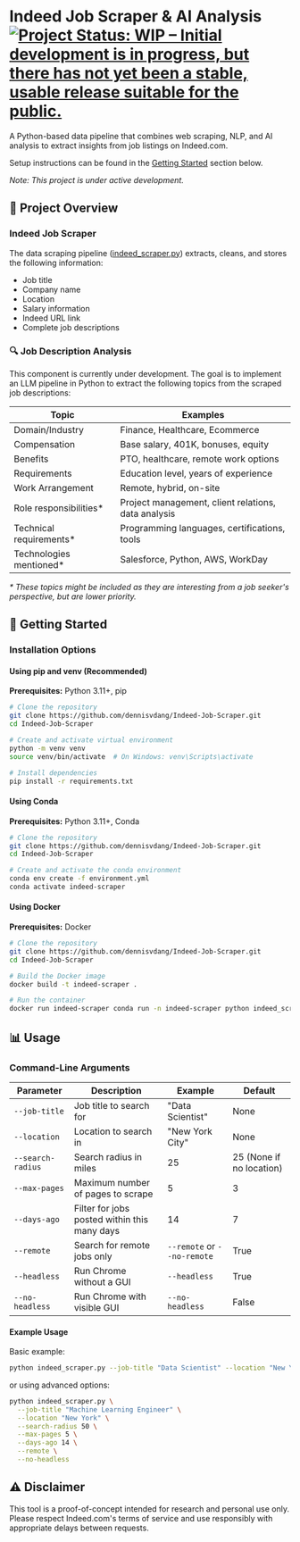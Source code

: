 # Indeed Job Scraper & AI Analysis [![Project Status: WIP – Initial development is in progress, but there has not yet been a stable, usable release suitable for the public.](https://www.repostatus.org/badges/latest/wip.svg)](https://www.repostatus.org/#wip)

A Python-based data pipeline that combines web scraping, NLP, and AI analysis to extract insights from job listings on Indeed.com.

Setup instructions can be found in the [Getting Started](#-getting-started) section below.

*Note: This project is under active development.*

## 🚀 Project Overview

### Indeed Job Scraper

The data scraping pipeline ([indeed_scraper.py](./indeed_scraper.py)) extracts, cleans, and stores the following information:

- Job title
- Company name
- Location
- Salary information
- Indeed URL link
- Complete job descriptions

### 🔍 Job Description Analysis

This component is currently under development. The goal is to implement an LLM pipeline in Python to extract the following topics from the scraped job descriptions:

| Topic | Examples |
|----------|----------|
| Domain/Industry | Finance, Healthcare, Ecommerce |
| Compensation | Base salary, 401K, bonuses, equity |
| Benefits | PTO, healthcare, remote work options |
| Requirements | Education level, years of experience |
| Work Arrangement | Remote, hybrid, on-site |
| Role responsibilities* | Project management, client relations, data analysis |
| Technical requirements* | Programming languages, certifications, tools |
| Technologies mentioned* | Salesforce, Python, AWS, WorkDay |

*\* These topics might be included as they are interesting from a job seeker's perspective, but are lower priority.*

## 🏁 Getting Started

### Installation Options

#### Using pip and venv (Recommended)

**Prerequisites:** Python 3.11+, pip

```bash
# Clone the repository
git clone https://github.com/dennisvdang/Indeed-Job-Scraper.git
cd Indeed-Job-Scraper

# Create and activate virtual environment
python -m venv venv
source venv/bin/activate  # On Windows: venv\Scripts\activate

# Install dependencies
pip install -r requirements.txt
```

#### Using Conda

**Prerequisites:** Python 3.11+, Conda

```bash
# Clone the repository
git clone https://github.com/dennisvdang/Indeed-Job-Scraper.git
cd Indeed-Job-Scraper

# Create and activate the conda environment
conda env create -f environment.yml
conda activate indeed-scraper
```

#### Using Docker

**Prerequisites:** Docker

```bash
# Clone the repository
git clone https://github.com/dennisvdang/Indeed-Job-Scraper.git
cd Indeed-Job-Scraper

# Build the Docker image
docker build -t indeed-scraper .

# Run the container
docker run indeed-scraper conda run -n indeed-scraper python indeed_scraper.py --job-title "Data Scientist" --location "New York City" --max-pages 3
```

## 📊 Usage

### Command-Line Arguments

| Parameter | Description | Example | Default |
|-----------|-------------|---------|---------|
| `--job-title` | Job title to search for | "Data Scientist" | None |
| `--location` | Location to search in | "New York City" | None |
| `--search-radius` | Search radius in miles | 25 | 25 (None if no location) |
| `--max-pages` | Maximum number of pages to scrape | 5 | 3 |
| `--days-ago` | Filter for jobs posted within this many days | 14 | 7 |
| `--remote` | Search for remote jobs only | `--remote` or `--no-remote` | True |
| `--headless` | Run Chrome without a GUI | `--headless` | True |
| `--no-headless` | Run Chrome with visible GUI | `--no-headless` | False |

#### Example Usage

Basic example:

```bash
python indeed_scraper.py --job-title "Data Scientist" --location "New York City" --max-pages 3
```

or using advanced options:

```bash
python indeed_scraper.py \
  --job-title "Machine Learning Engineer" \
  --location "New York" \
  --search-radius 50 \
  --max-pages 5 \
  --days-ago 14 \
  --remote \
  --no-headless
```

## ⚠️ Disclaimer

This tool is a proof-of-concept intended for research and personal use only. Please respect Indeed.com's terms of service and use responsibly with appropriate delays between requests.